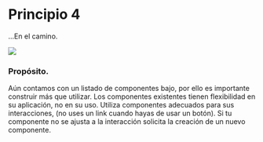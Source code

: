 # Principio 4

...En el camino.

<div class="center">

<div class="">
  <img src="http://thonet.realized.es/doc/img/brand/principles/proposito.png"/>
</div>

<h3 class="big-title">Propósito.</h3>

<p class="center-description">
Aún contamos con un listado de componentes bajo, por ello es importante construir más que utilizar. Los componentes existentes tienen flexibilidad en su aplicación, no en su uso. Utiliza componentes adecuados para sus interacciones, (no uses un link cuando hayas de usar un botón). Si tu componente no se ajusta a la interacción solicita la creación de un nuevo componente.
</p>

</div>
